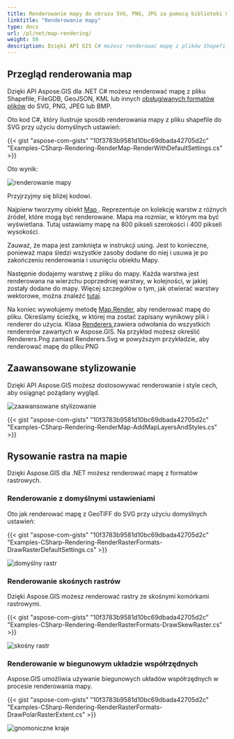 ```yaml
---
title: Renderowanie mapy do obrazu SVG, PNG, JPG za pomocą biblioteki GIS C#
linktitle: "Renderowanie mapy"
type: docs
url: /pl/net/map-rendering/
weight: 50
description: Dzięki API GIS C# możesz renderować mapę z plików Shapefile, FileGDB, GeoJSON, KML, wykonywać zaawansowane style i rysować mapy z formatów rastrowych.
---
```


## **Przegląd renderowania map**
Dzięki API Aspose.GIS dla .NET C# możesz renderować mapę z pliku Shapefile, FileGDB, GeoJSON, KML lub innych [obsługiwanych formatów plików](/gis/net/supported-file-formats/) do SVG, PNG, JPEG lub BMP.

Oto kod C#, który ilustruje sposób renderowania mapy z pliku shapefile do SVG przy użyciu domyślnych ustawień:



{{< gist "aspose-com-gists" "10f3783b9581d10bc69dbada42705d2c" "Examples-CSharp-Rendering-RenderMap-RenderWithDefaultSettings.cs" >}}



Oto wynik:



![renderowanie mapy](map_rendering.png)

Przyjrzyjmy się bliżej kodowi.

Najpierw tworzymy obiekt [Map ](https://reference.aspose.com/gis/net/aspose.gis.rendering/map). Reprezentuje on kolekcję warstw z różnych źródeł, które mogą być renderowane. Mapa ma rozmiar, w którym ma być wyświetlana. Tutaj ustawiamy mapę na 800 pikseli szerokości i 400 pikseli wysokości.

Zauważ, że mapa jest zamknięta w instrukcji using. Jest to konieczne, ponieważ mapa śledzi wszystkie zasoby dodane do niej i usuwa je po zakończeniu renderowania i usunięciu obiektu Mapy.

Następnie dodajemy warstwę z pliku do mapy. Każda warstwa jest renderowana na wierzchu poprzedniej warstwy, w kolejności, w jakiej zostały dodane do mapy. Więcej szczegółów o tym, jak otwierać warstwy wektorowe, można znaleźć [tutaj](/gis/net/working-with-vector-layers/).

Na koniec wywołujemy metodę [Map.Render](https://reference.aspose.com/gis/net/aspose.gis.rendering.map/render/methods/1), aby renderować mapę do pliku. Określamy ścieżkę, w której ma zostać zapisany wynikowy plik i renderer do użycia. Klasa [Renderers ](https://reference.aspose.com/gis/net/aspose.gis.rendering/renderers) zawiera odwołania do wszystkich rendererów zawartych w Aspose.GIS. Na przykład możesz określić Renderers.Png zamiast Renderers.Svg w powyższym przykładzie, aby renderować mapę do pliku PNG

## **Zaawansowane stylizowanie**
Dzięki API Aspose.GIS możesz dostosowywać renderowanie i style cech, aby osiągnąć pożądany wygląd.

![zaawansowane stylizowanie](advanced_styling.png)

{{< gist "aspose-com-gists" "10f3783b9581d10bc69dbada42705d2c" "Examples-CSharp-Rendering-RenderMap-AddMapLayersAndStyles.cs" >}}
## **Rysowanie rastra na mapie**
Dzięki Aspose.GIS dla .NET możesz renderować mapę z formatów rastrowych.
### **Renderowanie z domyślnymi ustawieniami**
Oto jak renderować mapę z GeoTIFF do SVG przy użyciu domyślnych ustawień:

{{< gist "aspose-com-gists" "10f3783b9581d10bc69dbada42705d2c" "Examples-CSharp-Rendering-RenderRasterFormats-DrawRasterDefaultSettings.cs" >}}

![domyślny rastr](default_raster.png)
### **Renderowanie skośnych rastrów**
Dzięki Aspose.GIS możesz renderować rastry ze skośnymi komórkami rastrowymi.

{{< gist "aspose-com-gists" "10f3783b9581d10bc69dbada42705d2c" "Examples-CSharp-Rendering-RenderRasterFormats-DrawSkewRaster.cs" >}}

![skośny rastr](skew_raster.png)
### **Renderowanie w biegunowym układzie współrzędnych**
Aspose.GIS umożliwia używanie biegunowych układów współrzędnych w procesie renderowania mapy.

{{< gist "aspose-com-gists" "10f3783b9581d10bc69dbada42705d2c" "Examples-CSharp-Rendering-RenderRasterFormats-DrawPolarRasterExtent.cs" >}}

![gnomoniczne kraje](gnomonic_countries.png)
